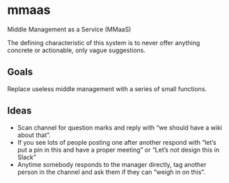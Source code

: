 # mmaas
Middle Management as a Service (MMaaS)

The defining characteristic of this system is to never offer anything concrete or actionable, only vague suggestions.

## Goals
Replace useless middle management with a series of small functions.

## Ideas

* Scan channel for question marks and reply with “we should have a wiki about that”.
* If you see lots of people posting one after another respond with “let’s put a pin in this and have a proper meeting” or “Let’s not design this in Slack”
* Anytime somebody responds to the manager directly, tag another person in the channel and ask them if they can “weigh in on this”.

